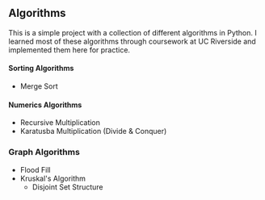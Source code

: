 ## Algorithms

This is a simple project with a collection of different algorithms in Python. I learned most of these algorithms through coursework at UC Riverside and implemented them here for practice.

#### Sorting Algorithms

- Merge Sort

#### Numerics Algorithms

- Recursive Multiplication
- Karatusba Multiplication (Divide & Conquer)

### Graph Algorithms

- Flood Fill
- Kruskal's Algorithm
  - Disjoint Set Structure
